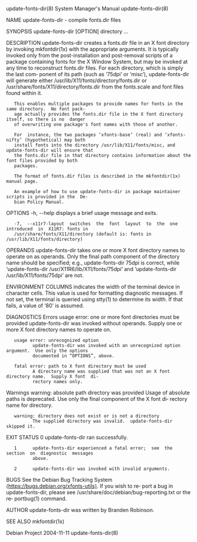 update-fonts-dir(8)                     System Manager's Manual                    update-fonts-dir(8)

NAME
       update-fonts-dir - compile fonts.dir files

SYNOPSIS
       update-fonts-dir [OPTION] directory ...

DESCRIPTION
       update-fonts-dir creates a fonts.dir file in an X font directory by invoking mkfontdir(1x) with
       the appropriate arguments.  It  is  typically  invoked  only  from  the  post-installation  and
       post-removal  scripts of a package containing fonts for the X Window System, but may be invoked
       at any time to reconstruct fonts.dir files.  For each directory, which is simply the last  com‐
       ponent  of  its  path  (such  as  ‘75dpi’  or  ‘misc’),  update-fonts-dir  will generate either
       /usr/lib/X11/fonts/directory/fonts.dir  or  /usr/share/fonts/X11/directory/fonts.dir  from  the
       fonts.scale and font files found within it.

       This enables multiple packages to provide names for fonts in the same directory.  No font pack‐
       age actually provides the fonts.dir file in the X font directory itself, so there is no  danger
       of overwriting one package's font names with those of another.

       For  instance, the two packages ‘xfonts-base’ (real) and ‘xfonts-nifty’ (hypothetical) may both
       install fonts into the directory /usr/lib/X11/fonts/misc, and update-fonts-dir will ensure that
       the fonts.dir file in that directory contains information about the font files provided by both
       packages.

       The format of fonts.dir files is described in the mkfontdir(1x) manual page.

       An example of how to use update-fonts-dir in package maintainer scripts is provided in the  De‐
       bian Policy Manual.

OPTIONS
       -h, --help displays a brief usage message and exits.

       -7,  --x11r7-layout  switches  the  font  layout  to  the  one  introduced  in  X11R7: fonts in
       /usr/share/fonts/X11/directory (default is: fonts in /usr/lib/X11/fonts/directory)

OPERANDS
       update-fonts-dir takes one or more X font directory names to operate on as operands.  Only  the
       final path component of the directory name should be specified; e.g.,
              update-fonts-dir 75dpi
       is  correct,  while  ‘update-fonts-dir  /usr/X11R6/lib/X11/fonts/75dpi’  and  ‘update-fonts-dir
       /usr/lib/X11/fonts/75dpi’ are not.

ENVIRONMENT
       COLUMNS
              indicates the width of the terminal device in character cells.  This value is  used  for
              formatting  diagnostic  messages.   If not set, the terminal is queried using stty(1) to
              determine its width.  If that fails, a value of ‘80’ is assumed.

DIAGNOSTICS
   Errors
       usage error: one or more font directories must be provided
              update-fonts-dir was invoked without operands.  Supply one  or  more  X  font  directory
              names to operate on.

       usage error: unrecognized option
              update-fonts-dir was invoked with an unrecognized option argument.  Use only the options
              documented in “OPTIONS”, above.

       fatal error: path to X font directory must be used
              A directory name was supplied that was not an X font directory name.  Supply X font  di‐
              rectory names only.

   Warnings
       warning: absolute path directory was provided
              Usage  of  absolute paths is deprecated.  Use only the final component of the X font di‐
              rectory name for directory.

       warning: directory does not exist or is not a directory
              The supplied directory was invalid.  update-fonts-dir skipped it.

EXIT STATUS
       0      update-fonts-dir ran successfully.

       1      update-fonts-dir experienced a fatal error;  see  the  section  on  diagnostic  messages
              above.

       2      update-fonts-dir was invoked with invalid arguments.

BUGS
       See  the Debian Bug Tracking System ⟨https://bugs.debian.org/xfonts-utils⟩.  If you wish to re‐
       port a bug in update-fonts-dir, please see /usr/share/doc/debian/bug-reporting.txt or  the  re‐
       portbug(1) command.

AUTHOR
       update-fonts-dir was written by Branden Robinson.

SEE ALSO
       mkfontdir(1x)

Debian Project                                2004-11-11                           update-fonts-dir(8)
